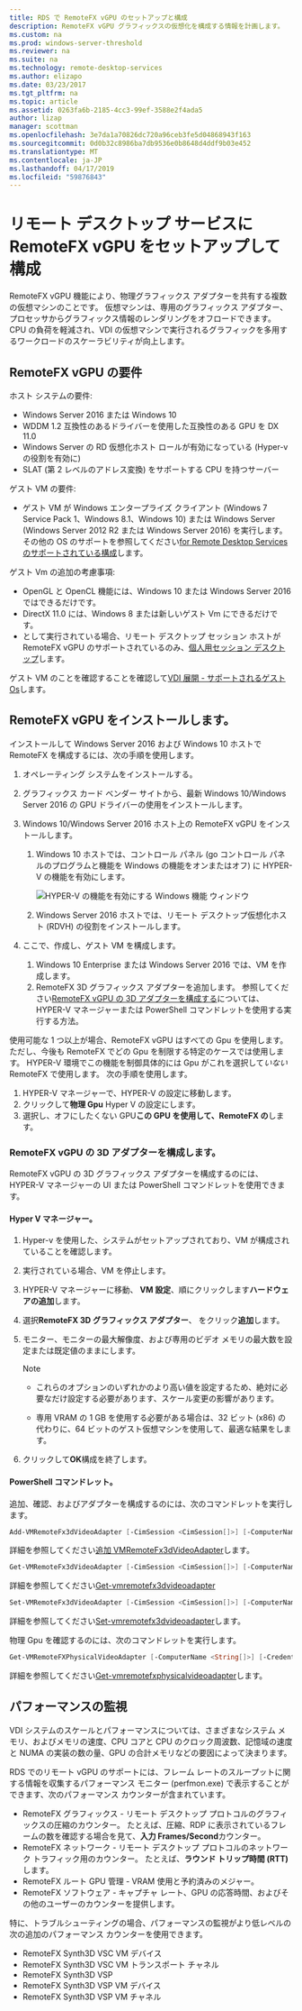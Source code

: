 ```yaml
---
title: RDS で RemoteFX vGPU のセットアップと構成
description: RemoteFX vGPU グラフィックスの仮想化を構成する情報を計画します。
ms.custom: na
ms.prod: windows-server-threshold
ms.reviewer: na
ms.suite: na
ms.technology: remote-desktop-services
ms.author: elizapo
ms.date: 03/23/2017
ms.tgt_pltfrm: na
ms.topic: article
ms.assetid: 0263fa6b-2185-4cc3-99ef-3588e2f4ada5
author: lizap
manager: scottman
ms.openlocfilehash: 3e7da1a70826dc720a96ceb3fe5d04868943f163
ms.sourcegitcommit: 0d0b32c8986ba7db9536e0b8648d4ddf9b03e452
ms.translationtype: MT
ms.contentlocale: ja-JP
ms.lasthandoff: 04/17/2019
ms.locfileid: "59876843"
---
```

# <a name="set-up-and-configure-remotefx-vgpu-for-remote-desktop-services"></a>リモート デスクトップ サービスに RemoteFX vGPU をセットアップして構成


RemoteFX vGPU 機能により、物理グラフィックス アダプターを共有する複数の仮想マシンのことです。 仮想マシンは、専用のグラフィックス アダプター、プロセッサからグラフィックス情報のレンダリングをオフロードできます。 CPU の負荷を軽減され、VDI の仮想マシンで実行されるグラフィックを多用するワークロードのスケーラビリティが向上します。 

## <a name="remotefx-vgpu-requirements"></a>RemoteFX vGPU の要件

ホスト システムの要件: 

- Windows Server 2016 または Windows 10
- WDDM 1.2 互換性のあるドライバーを使用した互換性のある GPU を DX 11.0 
- Windows Server の RD 仮想化ホスト ロールが有効になっている (Hyper-v の役割を有効に) 
- SLAT (第 2 レベルのアドレス変換) をサポートする CPU を持つサーバー 

ゲスト VM の要件:

- ゲスト VM が Windows エンタープライズ クライアント (Windows 7 Service Pack 1、Windows 8.1、Windows 10) または Windows Server (Windows Server 2012 R2 または Windows Server 2016) を実行します。 その他の OS のサポートを参照してください[for Remote Desktop Services のサポートされている構成](rds-supported-config.md)します。

ゲスト Vm の追加の考慮事項:

- OpenGL と OpenCL 機能には、Windows 10 または Windows Server 2016 ではできるだけです。  
- DirectX 11.0 には、Windows 8 または新しいゲスト Vm にできるだけです。 
- として実行されている場合、リモート デスクトップ セッション ホストが RemoteFX vGPU のサポートされているのみ、[個人用セッション デスクトップ](rds-personal-session-desktops.md)します。

ゲスト VM のことを確認することを確認して[VDI 展開 - サポートされるゲスト Os](rds-supported-config.md#vdi-deployment--supported-guest-oss)します。

## <a name="install-remotefx-vgpu"></a>RemoteFX vGPU をインストールします。

インストールして Windows Server 2016 および Windows 10 ホストで RemoteFX を構成するには、次の手順を使用します。

1. オペレーティング システムをインストールする。
2. グラフィックス カード ベンダー サイトから、最新 Windows 10/Windows Server 2016 の GPU ドライバーの使用をインストールします。
3. Windows 10/Windows Server 2016 ホスト上の RemoteFX vGPU をインストールします。
   1. Windows 10 ホストでは、コントロール パネル (go コントロール パネルのプログラムと機能を Windows の機能をオンまたはオフ) に HYPER-V の機能を有効にします。

      ![HYPER-V の機能を有効にする Windows 機能 ウィンドウ](media/rds-hyperv-settings.png)

   2. Windows Server 2016 ホストでは、リモート デスクトップ仮想化ホスト (RDVH) の役割をインストールします。
   

4. ここで、作成し、ゲスト VM を構成します。
   1. Windows 10 Enterprise または Windows Server 2016 では、VM を作成します。
   2. RemoteFX 3D グラフィックス アダプターを追加します。 参照してください[RemoteFX vGPU の 3D アダプターを構成する](#configure-the-remotefx-vgpu-3d-adapter)については、HYPER-V マネージャーまたは PowerShell コマンドレットを使用する実行する方法。 

使用可能な 1 つ以上が場合、RemoteFX vGPU はすべての Gpu を使用します。 ただし、今後も RemoteFX でどの Gpu を制限する特定のケースでは使用します。 HYPER-V 環境でこの機能を制御具体的には Gpu がこれを選択して*いない*RemoteFX で使用します。 次の手順を使用します。 

   1. HYPER-V マネージャーで、HYPER-V の設定に移動します。
   2. クリックして**物理 Gpu** Hyper V の設定にします。
   3. 選択し、オフにしたくない GPU**この GPU を使用して、RemoteFX の**します。


### <a name="configure-the-remotefx-vgpu-3d-adapter"></a>RemoteFX vGPU の 3D アダプターを構成します。
RemoteFX vGPU の 3D グラフィックス アダプターを構成するのには、HYPER-V マネージャーの UI または PowerShell コマンドレットを使用できます。 

#### <a name="through-hyper-v-manager"></a>Hyper V マネージャー。

1. Hyper-v を使用した、システムがセットアップされており、VM が構成されていることを確認します。  
2. 実行されている場合、VM を停止します。 
3. HYPER-V マネージャーに移動、 **VM 設定**、順にクリックします**ハードウェアの追加**します。
4. 選択**RemoteFX 3D グラフィックス アダプター**、 をクリック**追加**します。 
5. モニター、モニターの最大解像度、および専用のビデオ メモリの最大数を設定または既定値のままにします。

   > [!NOTE]
   > - これらのオプションのいずれかのより高い値を設定するため、絶対に必要なだけ設定する必要があります、スケール変更の影響があります。
   >
   > - 専用 VRAM の 1 GB を使用する必要がある場合は、32 ビット (x86) の代わりに、64 ビットのゲスト仮想マシンを使用して、最適な結果をします。
6. クリックして**OK**構成を終了します。

#### <a name="with-powershell-cmdlets"></a>PowerShell コマンドレット。

追加、確認、およびアダプターを構成するのには、次のコマンドレットを実行します。 

```powershell
Add-VMRemoteFx3dVideoAdapter [-CimSession <CimSession[]>] [-ComputerName <String[]>] [-Credential <PSCredential[]>] [-VMName] <String[]> [-Passthru] [-WhatIf] [-Confirm] [<CommonParameters>]
```

詳細を参照してください[追加 VMRemoteFx3dVideoAdapter](https://technet.microsoft.com/itpro/powershell/windows/hyper-v/add-vmremotefx3dvideoadapter)します。

```powershell
Get-VMRemoteFx3dVideoAdapter [-CimSession <CimSession[]>] [-ComputerName <String[]>]  [-Credential <PSCredential[]>] [-VMName] <String[]> [<CommonParameters>]
```

詳細を参照してください[Get-vmremotefx3dvideoadapter](https://technet.microsoft.com/itpro/powershell/windows/hyper-v/get-vmremotefx3dvideoadapter)

```powershell
Set-VMRemoteFx3dVideoAdapter [-CimSession <CimSession[]>] [-ComputerName <String[]>] [-Credential <PSCredential[]>] [-VMName] <String[]> [[-MonitorCount] <Byte>] [[-MaximumResolution] <String>] [[-VRAMSizeBytes] <UInt64>] [-Passthru] [-WhatIf] [-Confirm] [<CommonParameters>]
```

詳細を参照してください[Set-vmremotefx3dvideoadapter](https://technet.microsoft.com/itpro/powershell/windows/hyper-v/set-vmremotefx3dvideoadapter)します。

物理 Gpu を確認するのには、次のコマンドレットを実行します。

```powershell
Get-VMRemoteFXPhysicalVideoAdapter [-ComputerName <String[]>] [-Credential <PSCredential[]>] [[-Name] <String[]>] [<CommonParameters>]  
```

詳細を参照してください[Get-vmremotefxphysicalvideoadapter](https://technet.microsoft.com/itpro/powershell/windows/hyper-v/get-vmremotefxphysicalvideoadapter)します。

## <a name="monitor-performance"></a>パフォーマンスの監視

VDI システムのスケールとパフォーマンスについては、さまざまなシステム メモリ、およびメモリの速度、CPU コアと CPU のクロック周波数、記憶域の速度と NUMA の実装の数の量、GPU の合計メモリなどの要因によって決まります。

RDS でのリモート vGPU のサポートには、フレーム レートのスループットに関する情報を収集するパフォーマンス モニター (perfmon.exe) で表示することができます、次のパフォーマンス カウンターが含まれています。

- RemoteFX グラフィックス - リモート デスクトップ プロトコルのグラフィックスの圧縮のカウンター。 たとえば、圧縮、RDP に表示されているフレームの数を確認する場合を見て、**入力 Frames/Second**カウンター。
- RemoteFX ネットワーク - リモート デスクトップ プロトコルのネットワーク トラフィック用のカウンター。 たとえば、**ラウンド トリップ時間 (RTT)** します。
- RemoteFX ルート GPU 管理 - VRAM 使用と予約済みのメジャー。
- RemoteFX ソフトウェア - キャプチャ レート、GPU の応答時間、およびその他のユーザーのカウンターを提供します。

特に、トラブルシューティングの場合、パフォーマンスの監視がより低レベルの次の追加のパフォーマンス カウンターを使用できます。

- RemoteFX Synth3D VSC VM デバイス 
- RemoteFX Synth3D VSC VM トランスポート チャネル 
- RemoteFX Synth3D VSP 
- RemoteFX Synth3D VSP VM デバイス 
- RemoteFX Synth3D VSP VM チャネル
